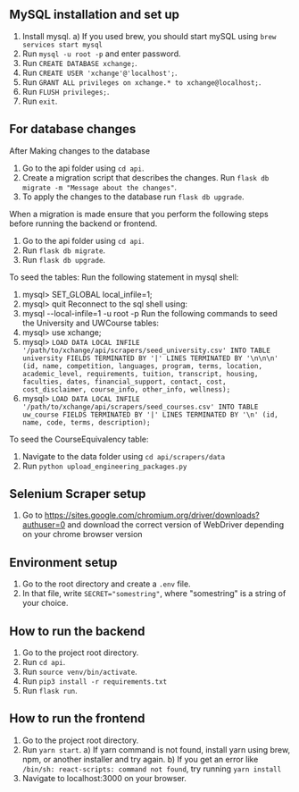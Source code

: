 ## MySQL installation and set up

1. Install mysql.
   a) If you used brew, you should start mySQL using `brew services start mysql`
2. Run `mysql -u root -p` and enter password.
3. Run `CREATE DATABASE xchange;`.
4. Run `CREATE USER 'xchange'@'localhost';`.
5. Run `GRANT ALL privileges on xchange.* to xchange@localhost;`.
6. Run `FLUSH privileges;`.
7. Run `exit`.

## For database changes

After Making changes to the database

1. Go to the api folder using `cd api`.
2. Create a migration script that describes the changes. Run `flask db migrate -m "Message about the changes"`.
3. To apply the changes to the database run `flask db upgrade`.

When a migration is made ensure that you perform the following steps before running the backend or frontend.

1. Go to the api folder using `cd api`.
2. Run `flask db migrate`.
3. Run `flask db upgrade`.

To seed the tables:
Run the following statement in mysql shell:

1. mysql> SET_GLOBAL local_infile=1;
2. mysql> quit
   Reconnect to the sql shell using:
3. mysql --local-infile=1 -u root -p
   Run the following commands to seed the University and UWCourse tables:
4. mysql> use xchange;
5. mysql> `LOAD DATA LOCAL INFILE '/path/to/xchange/api/scrapers/seed_university.csv' INTO TABLE university FIELDS TERMINATED BY '|' LINES TERMINATED BY '\n\n\n' (id, name, competition, languages, program, terms, location, academic_level, requirements, tuition, transcript, housing, faculties, dates, financial_support, contact, cost, cost_disclaimer, course_info, other_info, wellness);`
6. mysql> `LOAD DATA LOCAL INFILE '/path/to/xchange/api/scrapers/seed_courses.csv' INTO TABLE uw_course FIELDS TERMINATED BY '|' LINES TERMINATED BY '\n' (id, name, code, terms, description);`

To seed the CourseEquivalency table:

1. Navigate to the data folder using `cd api/scrapers/data`
2. Run `python upload_engineering_packages.py`

## Selenium Scraper setup

1. Go to https://sites.google.com/chromium.org/driver/downloads?authuser=0 and download the correct version of WebDriver depending on your chrome browser version

## Environment setup

1. Go to the root directory and create a `.env` file.
2. In that file, write `SECRET="somestring"`, where "somestring" is a string of your choice.

## How to run the backend

1. Go to the project root directory.
2. Run `cd api`.
3. Run `source venv/bin/activate`.
4. Run `pip3 install -r requirements.txt`
5. Run `flask run`.

## How to run the frontend

1. Go to the project root directory.
2. Run `yarn start`.
   a) If yarn command is not found, install yarn using brew, npm, or another installer and try again.
   b) If you get an error like `/bin/sh: react-scripts: command not found`, try running `yarn install`
3. Navigate to localhost:3000 on your browser.
